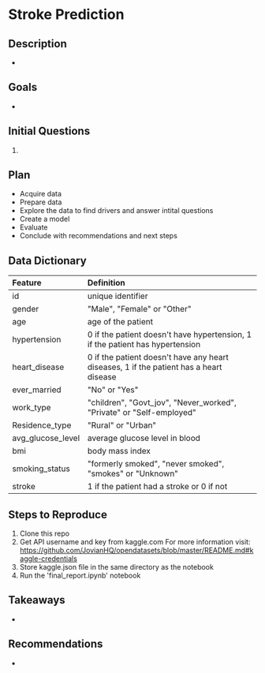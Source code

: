 # Stroke Prediction

## Description
- 

## Goals
- 

## Initial Questions
1. 

## Plan
- Acquire data
- Prepare data
- Explore the data to find drivers and answer intital questions
- Create a model 
- Evaluate
- Conclude with recommendations and next steps

## Data Dictionary
| Feature | Definition | 
|:--------|:-----------|
| id | unique identifier |
| gender | "Male", "Female" or "Other" |
| age | age of the patient |
| hypertension | 0 if the patient doesn't have hypertension, 1 if the patient has hypertension |
| heart_disease | 0 if the patient doesn't have any heart diseases, 1 if the patient has a heart disease |
| ever_married | "No" or "Yes" |
| work_type | "children", "Govt_jov", "Never_worked", "Private" or "Self-employed" |
| Residence_type | "Rural" or "Urban" |
| avg_glucose_level | average glucose level in blood |
| bmi | body mass index |
| smoking_status | "formerly smoked", "never smoked", "smokes" or "Unknown" |
| stroke | 1 if the patient had a stroke or 0 if not | 


## Steps to Reproduce
1. Clone this repo
2. Get API username and key from kaggle.com 
    For more information visit: https://github.com/JovianHQ/opendatasets/blob/master/README.md#kaggle-credentials
3. Store kaggle.json file in the same directory as the notebook
4. Run the 'final_report.ipynb' notebook

## Takeaways
-

## Recommendations
- 
